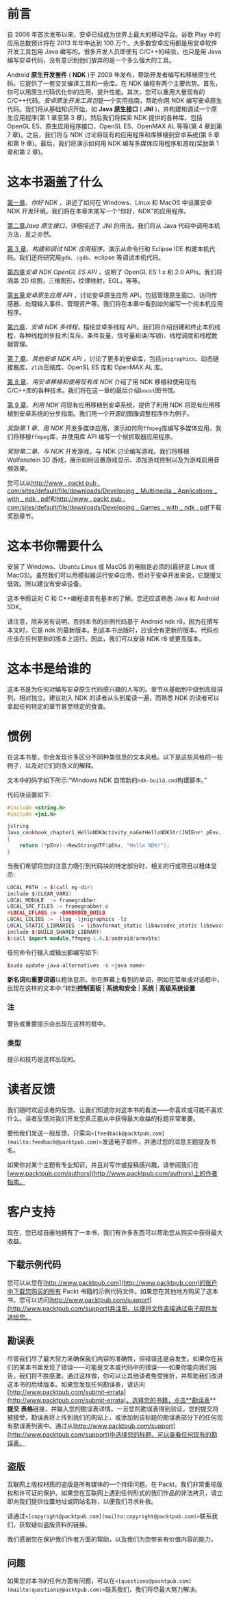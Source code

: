 # 前言

自 2008 年首次发布以来，安卓已经成为世界上最大的移动平台。谷歌 Play 中的应用总数预计将在 2013 年年中达到 100 万个。大多数安卓应用都是用安卓软件开发工具包用 Java 编写的。很多开发人员即使有 C/C++的经验，也只是用 Java 编写安卓代码，没有意识到他们放弃的是一个多么强大的工具。

Android **原生开发套件** ( **NDK** )于 2009 年发布，帮助开发者编写和移植原生代码。它提供了一套交叉编译工具和一些库。在 NDK 编程有两个主要优势。首先，你可以用原生代码优化你的应用，提升性能。其次，您可以重用大量现有的 C/C++代码。*安卓原生开发工具包*是一个实用指南，帮助你用 NDK 编写安卓原生代码。我们将从基础知识开始，如 **Java 原生接口** ( **JNI** )，并构建和调试一个原生应用程序(第 1 章至第 3 章)。然后我们将探索 NDK 提供的各种库，包括 OpenGL ES、原生应用程序接口、OpenSL ES、OpenMAX AL 等等(第 4 章到第 7 章)。之后，我们将与 NDK 讨论将现有的应用程序和库移植到安卓系统(第 8 章和第 9 章)。最后，我们将演示如何用 NDK 编写多媒体应用程序和游戏(奖励第 1 章和第 2 章)。

# 这本书涵盖了什么

[第一章](01.html "Chapter 1. Hello NDK")、*你好 NDK* ，讲述了如何在 Windows、Linux 和 MacOS 中设置安卓 NDK 开发环境。我们将在本章末尾写一个“你好，NDK”的应用程序。

[第二章](02.html "Chapter 2. Java Native Interface")*Java 原生接口*，详细描述了 JNI 的用法。我们将从 Java 代码中调用本机方法，反之亦然。

[第 3 章](03.html "Chapter 3. Build and Debug NDK Applications")、*构建和调试 NDK 应用程序*，演示从命令行和 Eclipse IDE 构建本机代码。我们还将研究用`gdb`、`cgdb`、eclipse 等调试本机代码。

[第四章](04.html "Chapter 4. Android NDK OpenGL ES API")*安卓 NDK OpenGL ES API* ，说明了 OpenGL ES 1.x 和 2.0 APIs。我们将涵盖 2D 绘图，三维图形，纹理映射，EGL，等等。

[第五章](05.html "Chapter 5. Android Native Application API")*安卓原生应用 API* ，讨论安卓原生应用 API，包括管理原生窗口、访问传感器、处理输入事件、管理资产等。我们将在本章中看到如何编写一个纯本机应用程序。

[第六章](06.html "Chapter 6. Android NDK Multithreading")、*安卓 NDK 多线程*，描绘安卓多线程 API。我们将介绍创建和终止本机线程、各种线程同步技术(互斥、条件变量、信号量和读/写锁)、线程调度和线程数据管理。

[第 7 章](07.html "Chapter 7. Other Android NDK API")、*其他安卓 NDK API* ，讨论了更多的安卓库，包括`jnigraphics`、动态链接器库、`zlib`压缩库、OpenSL ES 库和 OpenMAX AL 库。

[第 8 章](08.html "Chapter 8. Porting and Using the Existing Libraries with Android NDK")、*用安卓移植和使用现有库 NDK* 介绍了用 NDK 移植和使用现有 C/C++库的各种技术。我们将在这一章的最后介绍`boost`图书馆。

[第 9 章](09.html "Chapter 9. Porting an Existing Application to Android with NDK")、*利用 NDK* 将现有应用移植到安卓系统，提供了利用 NDK 将现有应用移植到安卓系统的分步指南。我们用一个开源的图像调整程序作为例子。

*奖励第 1 章*、*用 NDK* 开发多媒体应用，演示如何用`ffmpeg`库编写多媒体应用。我们将移植`ffmpeg`库，并使用库 API 编写一个帧抓取器应用程序。

*奖励第二章*、*与 NDK* 开发游戏，与 NDK 讨论编写游戏。我们将移植 Wolfenstein 3D 游戏，展示如何设置游戏显示、添加游戏控制以及为游戏启用音频效果。

您可以从[http://www . packt pub . com/sites/default/file/downloads/Developing _ Multimedia _ Applications _ with _ ndk . pdf](http://www.packtpub.com/sites/default/files/downloads/Developing_Multimedia_Applications_with_NDK.pdf)和[http://www . packt pub . com/sites/default/file/downloads/Developing _ Games _ with _ ndk . pdf](http://www.packtpub.com/sites/default/files/downloads/Developing_Games_with_NDK.pdf)下载奖励章节。

# 这本书你需要什么

安装了 Windows、Ubuntu Linux 或 MacOS 的电脑是必须的(最好是 Linux 或 MacOS)。虽然我们可以用模拟器运行安卓应用，但对于安卓开发来说，它既慢又低效。所以建议有安卓设备。

这本书假设对 C 和 C++编程语言有基本的了解。您还应该熟悉 Java 和 Android SDK。

请注意，除非另有说明，否则本书的示例代码基于 Android ndk r8，因为在撰写本文时，它是 ndk 的最新版本。到这本书出版时，应该会有更新的版本。代码也应该在任何更新的版本上运行。因此，我们可以安装 NDK r8 或更高版本。

# 这本书是给谁的

这本书是为任何对编写安卓原生代码感兴趣的人写的。章节从基础到中级到高级排列，相对独立。建议初入 NDK 的读者从头到尾读一遍，而熟悉 NDK 的读者可以拿起任何特定的章节甚至特定的食谱。

# 惯例

在这本书里，你会发现许多区分不同种类信息的文本风格。以下是这些风格的一些例子，以及对它们的含义的解释。

文本中的码字如下所示:“Windows NDK 自带新的`ndk-build.cmd`构建脚本。”

代码块设置如下:

```cpp
#include <string.h>
#include <jni.h>

jstring 
Java_cookbook_chapter1_HelloNDKActivity_naGetHelloNDKStr(JNIEnv* pEnv,  jobject pObj)
{
    return (*pEnv)->NewStringUTF(pEnv, "Hello NDK!");
}
```

当我们希望将您的注意力吸引到代码块的特定部分时，相关的行或项目以粗体显示:

```cpp
LOCAL_PATH := $(call my-dir)
include $(CLEAR_VARS)
LOCAL_MODULE  := framegrabber
LOCAL_SRC_FILES := framegrabber.c
#LOCAL_CFLAGS := -DANDROID_BUILD
LOCAL_LDLIBS := -llog -ljnigraphics -lz  
LOCAL_STATIC_LIBRARIES := libavformat_static libavcodec_static libswscale_static libavutil_static
include $(BUILD_SHARED_LIBRARY)
$(call import-module,ffmpeg-1.0.1/android/armv5te)

```

任何命令行输入或输出都编写如下:

```cpp
$sudo update-java-alternatives -s <java name>

```

**新名词**和**重要词语**以粗体显示。你在屏幕上看到的单词，例如在菜单或对话框中，出现在这样的文本中:“转到**控制面板** | **系统和安全** | **系统** | **高级系统设置**

### 注

警告或重要提示会出现在这样的框中。

### 类型

提示和技巧是这样出现的。

# 读者反馈

我们随时欢迎读者的反馈。让我们知道你对这本书的看法——你喜欢或可能不喜欢什么。读者反馈对我们开发您真正能从中获得最大收益的标题非常重要。

要给我们发送一般反馈，只需向`<[feedback@packtpub.com](mailto:feedback@packtpub.com)>`发送电子邮件，并通过您的消息主题提及书名。

如果你对某个主题有专业知识，并且对写作或投稿感兴趣，请参阅我们在[www.packtpub.com/authors](http://www.packtpub.com/authors)上的作者指南。

# 客户支持

现在，您已经自豪地拥有了一本书，我们有许多东西可以帮助您从购买中获得最大收益。

## 下载示例代码

您可以从您在[http://www.packtpub.com](http://www.packtpub.com)的账户中下载您购买的所有 Packt 书籍的示例代码文件。如果您在其他地方购买了这本书，您可以访问[http://www.packtpub.com/support](http://www.packtpub.com/support)并注册，以便将文件直接通过电子邮件发送给您。

## 勘误表

尽管我们尽了最大努力来确保我们内容的准确性，但错误还是会发生。如果你在我们的某本书里发现了错误——可能是文本或代码中的错误——如果你能向我们报告，我们将不胜感激。通过这样做，你可以让其他读者免受挫折，并帮助我们改进这本书的后续版本。如果您发现任何勘误表，请访问[http://www.packtpub.com/submit-errata](http://www.packtpub.com/submit-errata)，选择您的书籍，点击**勘误表** **提交** **表格**链接，并输入您的勘误表详情。一旦您的勘误表得到验证，您的提交将被接受，勘误表将上传到我们的网站上，或添加到该标题的勘误表部分下的任何现有勘误表列表中。通过从[http://www.packtpub.com/support](http://www.packtpub.com/support)中选择您的标题，可以查看任何现有的勘误表。

## 盗版

互联网上版权材质的盗版是所有媒体的一个持续问题。在 Packt，我们非常重视版权和许可证的保护。如果您在互联网上遇到任何形式的我们作品的非法拷贝，请立即向我们提供位置地址或网站名称，以便我们寻求补救。

请通过`<[copyright@packtpub.com](mailto:copyright@packtpub.com)>`联系我们，获取疑似盗版资料的链接。

我们感谢您在保护我们作者方面的帮助，以及我们为您带来有价值内容的能力。

## 问题

如果您对本书的任何方面有问题，可以在`<[questions@packtpub.com](mailto:questions@packtpub.com)>`联系我们，我们将尽最大努力解决。